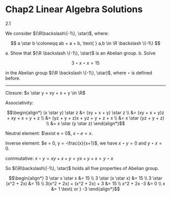 # Chap2 Linear Algebra Solutions

2.1

We consider $(\R\backslash\{-1\}, \star)$, where:

$$
a \star b \coloneqq ab + a + b, \text{  } a,b \in \R \backslash \{-1\}
$$

a. Show that $(\R \backslash \{-1\}, \star)$ is an Abelian group.
b. Solve

$$
3 \star x \star x = 15
$$

in the Abelian group $(\R \backslash \{-1\}, \star)$, where $\star$ is defined before.

---

Closure: $x \star y = xy + x + y \in \R$

Associativity:

$$\begin{align*}
(x \star y) \star z &= (xy + x + y) \star z \\
&= (xy + x + y)z + xy + x + y + z \\
&= (yz + y + z)x + yz + y + z + x \\
&= x \star (yz + y + z) \\
&= x \star (y \star z)
\end{align*}$$

Neutral element: $\exist e = 0$, $x \star e = x$.

Inverse element: $e = 0, y = -\frac{x}{x+1}$, we have $x \star y = 0$ and $y \star x = 0$.

commutative: $x \star y = xy + x + y = yx + y + x = y \star x$

So $(\R\backslash\{-1\}, \star)$ holds all five properties of Abelian group.

$$\begin{align*}
3 \star x \star x &= 15 \\
3 \star (x \star x) &= 15 \\
3 \star (x^2 + 2x) &= 15 \\
3(x^2 + 2x) + (x^2 + 2x) + 3 &= 15 \\
x^2 + 2x -3 &= 0 \\
x &= 1 \text{ or } -3
\end{align*}$$